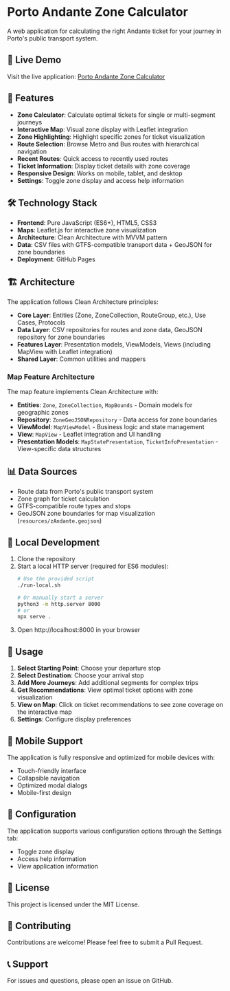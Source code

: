 # Porto Andante Zone Calculator

A web application for calculating the right Andante ticket for your journey in Porto's public transport system.

## 🚀 Live Demo

Visit the live application: [Porto Andante Zone Calculator](https://vladyslavshcherbakov.github.io/porto-andante-zone-calculator/)

## 📱 Features

- **Zone Calculator**: Calculate optimal tickets for single or multi-segment journeys
- **Interactive Map**: Visual zone display with Leaflet integration
- **Zone Highlighting**: Highlight specific zones for ticket visualization
- **Route Selection**: Browse Metro and Bus routes with hierarchical navigation
- **Recent Routes**: Quick access to recently used routes
- **Ticket Information**: Display ticket details with zone coverage
- **Responsive Design**: Works on mobile, tablet, and desktop
- **Settings**: Toggle zone display and access help information

## 🛠️ Technology Stack

- **Frontend**: Pure JavaScript (ES6+), HTML5, CSS3
- **Maps**: Leaflet.js for interactive zone visualization
- **Architecture**: Clean Architecture with MVVM pattern
- **Data**: CSV files with GTFS-compatible transport data + GeoJSON for zone boundaries
- **Deployment**: GitHub Pages

## 🏗️ Architecture

The application follows Clean Architecture principles:

- **Core Layer**: Entities (Zone, ZoneCollection, RouteGroup, etc.), Use Cases, Protocols
- **Data Layer**: CSV repositories for routes and zone data, GeoJSON repository for zone boundaries
- **Features Layer**: Presentation models, ViewModels, Views (including MapView with Leaflet integration)
- **Shared Layer**: Common utilities and mappers

### Map Feature Architecture

The map feature implements Clean Architecture with:

- **Entities**: `Zone`, `ZoneCollection`, `MapBounds` - Domain models for geographic zones
- **Repository**: `ZoneGeoJSONRepository` - Data access for zone boundaries  
- **ViewModel**: `MapViewModel` - Business logic and state management
- **View**: `MapView` - Leaflet integration and UI handling
- **Presentation Models**: `MapStatePresentation`, `TicketInfoPresentation` - View-specific data structures

## 📊 Data Sources

- Route data from Porto's public transport system
- Zone graph for ticket calculation
- GTFS-compatible route types and stops
- GeoJSON zone boundaries for map visualization (`resources/zAndante.geojson`)

## 🚀 Local Development

1. Clone the repository
2. Start a local HTTP server (required for ES6 modules):
   ```bash
   # Use the provided script
   ./run-local.sh
   
   # Or manually start a server
   python3 -m http.server 8000
   # or
   npx serve .
   ```
3. Open http://localhost:8000 in your browser

## 🧮 Usage

1. **Select Starting Point**: Choose your departure stop
2. **Select Destination**: Choose your arrival stop
3. **Add More Journeys**: Add additional segments for complex trips
4. **Get Recommendations**: View optimal ticket options with zone visualization
5. **View on Map**: Click on ticket recommendations to see zone coverage on the interactive map
6. **Settings**: Configure display preferences

## 📱 Mobile Support

The application is fully responsive and optimized for mobile devices with:
- Touch-friendly interface
- Collapsible navigation
- Optimized modal dialogs
- Mobile-first design

## 🔧 Configuration

The application supports various configuration options through the Settings tab:
- Toggle zone display
- Access help information
- View application information

## 📄 License

This project is licensed under the MIT License.

## 🤝 Contributing

Contributions are welcome! Please feel free to submit a Pull Request.

## 📞 Support

For issues and questions, please open an issue on GitHub.